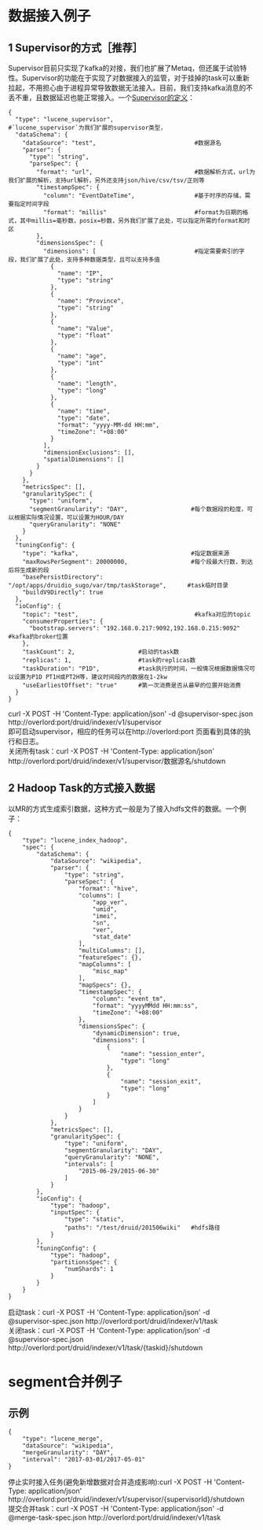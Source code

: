 数据接入例子
=================================

## 1 Supervisor的方式［推荐］  

Supervisor目前只实现了kafka的对接，我们也扩展了Metaq，但还属于试验特性。Supervisor的功能在于实现了对数据接入的监管，对于挂掉的task可以重新拉起，不用担心由于进程异常导致数据无法接入。目前，我们支持kafka消息的不丢不重，且数据延迟也能正常接入。一个[Supervisor的定义](lucene_supervisor.json)：  
```
{
  "type": "lucene_supervisor",                       #`lucene_supervisor`为我们扩展的supervisor类型，
  "dataSchema": {
    "dataSource": "test",                            #数据源名
    "parser": {
      "type": "string",                              
      "parseSpec": {
        "format": "url",                             #数据解析方式，url为我们扩展的解析，支持url解析，另外还支持json/hive/csv/tsv/正则等
        "timestampSpec": {
          "column": "EventDateTime",                 #基于时序的存储，需要指定时间字段
          "format": "millis"                         #format为日期的格式，其中millis=毫秒数，posix=秒数，另外我们扩展了此处，可以指定所需的format和时区
        },
        "dimensionsSpec": {
          "dimensions": [                            #指定需要索引的字段，我们扩展了此处，支持多种数据类型，且可以支持多值
            {
              "name": "IP",
              "type": "string"
            },
            {
              "name": "Province",
              "type": "string"
            },
            {
              "name": "Value",
              "type": "float"
            },
            {
              "name": "age",
              "type": "int"
            },
            {
              "name": "length",
              "type": "long"
            },
            {
              "name": "time",
              "type": "date",
              "format": "yyyy-MM-dd HH:mm",
              "timeZone": "+08:00"
            }
          ],
          "dimensionExclusions": [],
          "spatialDimensions": []
        }
      }
    },
    "metricsSpec": [],
    "granularitySpec": {
      "type": "uniform",
      "segmentGranularity": "DAY",                  #每个数据段的粒度，可以根据实际情况设置，可以设置为HOUR/DAY
      "queryGranularity": "NONE"
    }
  },
  "tuningConfig": {
    "type": "kafka",                                #指定数据来源
    "maxRowsPerSegment": 20000000,                  #每个段最大行数，到达后将生成新的段
    "basePersistDirectory": "/opt/apps/druidio_sugo/var/tmp/taskStorage",      #task临时目录
    "buildV9Directly": true
  },
  "ioConfig": {
    "topic": "test",                                 #kafka对应的topic
    "consumerProperties": {
      "bootstrap.servers": "192.168.0.217:9092,192.168.0.215:9092"     #kafka的broker位置
    },
    "taskCount": 2,                  #启动的task数
    "replicas": 1,                   #task的replicas数
    "taskDuration": "P1D",           #task执行的时间，一般情况根据数据情况可以设置为P1D PT1H或PT2H等，建议时间段内的数据在1-2kw
    "useEarliestOffset": "true"      #第一次消费是否从最早的位置开始消费
  }
}

```
curl -X POST -H 'Content-Type: application/json' -d @supervisor-spec.json http://overlord:port/druid/indexer/v1/supervisor  
即可启动supervisor，相应的任务可以在http://overlord:port 页面看到具体的执行和日志。  
关闭所有task：curl -X POST -H 'Content-Type: application/json' http://overlord:port/druid/indexer/v1/supervisor/数据源名/shutdown

## 2 Hadoop Task的方式接入数据  

以MR的方式生成索引数据，这种方式一般是为了接入hdfs文件的数据。一个例子：  

```
{
    "type": "lucene_index_hadoop",
    "spec": {
        "dataSchema": {
            "dataSource": "wikipedia",
            "parser": {
                "type": "string",
                "parseSpec": {
                    "format": "hive",
                    "columns": [
                        "app_ver",
                        "umid",
                        "imei",
                        "sn",
                        "ver",
                        "stat_date"
                    ],
                    "multiColumns": [],
                    "featureSpec": {},
                    "mapColumns": [
                        "misc_map"
                    ],
                    "mapSpecs": {},
                    "timestampSpec": {
                        "column": "event_tm",
                        "format": "yyyyMMdd HH:mm:ss",
                        "timeZone": "+08:00"
                    },
                    "dimensionsSpec": {
                        "dynamicDimension": true,
                        "dimensions": [
                            {
                                "name": "session_enter",
                                "type": "long"
                            },
                            {
                                "name": "session_exit",
                                "type": "long"
                            }
                        ]
                    }
                }
            },
            "metricsSpec": [],
            "granularitySpec": {
                "type": "uniform",
                "segmentGranularity": "DAY",
                "queryGranularity": "NONE",
                "intervals": [
                    "2015-06-29/2015-06-30"
                ]
            }
        },
        "ioConfig": {
            "type": "hadoop",
            "inputSpec": {
                "type": "static",
                "paths": "/test/druid/201506wiki"   #hdfs路径
            }
        },
        "tuningConfig": {
            "type": "hadoop",
            "partitionsSpec": {
                "numShards": 1
            }
        }
    }
}
```  
启动task：curl -X POST -H 'Content-Type: application/json' -d @supervisor-spec.json http://overlord:port/druid/indexer/v1/task   
关闭task：curl -X POST -H 'Content-Type: application/json' -d @supervisor-spec.json http://overlord:port/druid/indexer/v1/task/{taskid}/shutdown   

segment合并例子
=================================

## 示例 
```
{
	"type": "lucene_merge",
	"dataSource": "wikipedia",
	"mergeGranularity": "DAY",
	"interval": "2017-03-01/2017-05-01"
}
```  
停止实时接入任务(避免新增数据对合并造成影响):curl -X POST -H 'Content-Type: application/json' http://overlord:port/druid/indexer/v1/supervisor/{supervisorId}/shutdown   
提交合并task：curl -X POST -H 'Content-Type: application/json' -d @merge-task-spec.json http://overlord:port/druid/indexer/v1/task    
